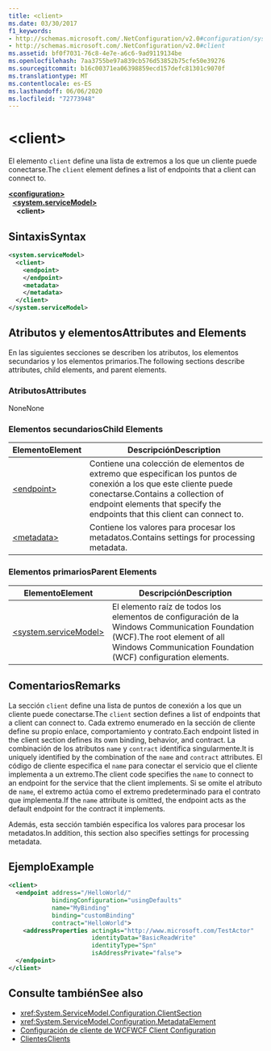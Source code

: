 ```yaml
---
title: <client>
ms.date: 03/30/2017
f1_keywords:
- http://schemas.microsoft.com/.NetConfiguration/v2.0#configuration/system.ServiceModel/client
- http://schemas.microsoft.com/.NetConfiguration/v2.0#client
ms.assetid: bf0f7031-76c8-4e7e-a6c6-9ad9119134be
ms.openlocfilehash: 7aa3755be97a839cb576d53852b75cfe50e39276
ms.sourcegitcommit: b16c00371ea06398859ecd157defc81301c9070f
ms.translationtype: MT
ms.contentlocale: es-ES
ms.lasthandoff: 06/06/2020
ms.locfileid: "72773948"
---
```

# \<client>
<span data-ttu-id="280bf-101">El elemento `client` define una lista de extremos a los que un cliente puede conectarse.</span><span class="sxs-lookup"><span data-stu-id="280bf-101">The `client` element defines a list of endpoints that a client can connect to.</span></span>

[**\<configuration>**](../configuration-element.md)\
&nbsp;&nbsp;[**\<system.serviceModel>**](system-servicemodel.md)\
&nbsp;&nbsp;&nbsp;&nbsp;**\<client>**

## <a name="syntax"></a><span data-ttu-id="280bf-102">Sintaxis</span><span class="sxs-lookup"><span data-stu-id="280bf-102">Syntax</span></span>

```xml
<system.serviceModel>
  <client>
    <endpoint>
    </endpoint>
    <metadata>
    </metadata>
  </client>
</system.serviceModel>
```

## <a name="attributes-and-elements"></a><span data-ttu-id="280bf-103">Atributos y elementos</span><span class="sxs-lookup"><span data-stu-id="280bf-103">Attributes and Elements</span></span>
 <span data-ttu-id="280bf-104">En las siguientes secciones se describen los atributos, los elementos secundarios y los elementos primarios.</span><span class="sxs-lookup"><span data-stu-id="280bf-104">The following sections describe attributes, child elements, and parent elements.</span></span>

### <a name="attributes"></a><span data-ttu-id="280bf-105">Atributos</span><span class="sxs-lookup"><span data-stu-id="280bf-105">Attributes</span></span>
 <span data-ttu-id="280bf-106">None</span><span class="sxs-lookup"><span data-stu-id="280bf-106">None</span></span>

### <a name="child-elements"></a><span data-ttu-id="280bf-107">Elementos secundarios</span><span class="sxs-lookup"><span data-stu-id="280bf-107">Child Elements</span></span>

|<span data-ttu-id="280bf-108">Elemento</span><span class="sxs-lookup"><span data-stu-id="280bf-108">Element</span></span>|<span data-ttu-id="280bf-109">Descripción</span><span class="sxs-lookup"><span data-stu-id="280bf-109">Description</span></span>|
|-------------|-----------------|
|[\<endpoint>](endpoint-of-client.md)|<span data-ttu-id="280bf-110">Contiene una colección de elementos de extremo que especifican los puntos de conexión a los que este cliente puede conectarse.</span><span class="sxs-lookup"><span data-stu-id="280bf-110">Contains a collection of endpoint elements that specify the endpoints that this client can connect to.</span></span>|
|[\<metadata>](metadata.md)|<span data-ttu-id="280bf-111">Contiene los valores para procesar los metadatos.</span><span class="sxs-lookup"><span data-stu-id="280bf-111">Contains settings for processing metadata.</span></span>|

### <a name="parent-elements"></a><span data-ttu-id="280bf-112">Elementos primarios</span><span class="sxs-lookup"><span data-stu-id="280bf-112">Parent Elements</span></span>

|<span data-ttu-id="280bf-113">Elemento</span><span class="sxs-lookup"><span data-stu-id="280bf-113">Element</span></span>|<span data-ttu-id="280bf-114">Descripción</span><span class="sxs-lookup"><span data-stu-id="280bf-114">Description</span></span>|
|-------------|-----------------|
|[\<system.serviceModel>](system-servicemodel.md)|<span data-ttu-id="280bf-115">El elemento raíz de todos los elementos de configuración de la Windows Communication Foundation (WCF).</span><span class="sxs-lookup"><span data-stu-id="280bf-115">The root element of all Windows Communication Foundation (WCF) configuration elements.</span></span>|

## <a name="remarks"></a><span data-ttu-id="280bf-116">Comentarios</span><span class="sxs-lookup"><span data-stu-id="280bf-116">Remarks</span></span>
 <span data-ttu-id="280bf-117">La sección `client` define una lista de puntos de conexión a los que un cliente puede conectarse.</span><span class="sxs-lookup"><span data-stu-id="280bf-117">The `client` section defines a list of endpoints that a client can connect to.</span></span> <span data-ttu-id="280bf-118">Cada extremo enumerado en la sección de cliente define su propio enlace, comportamiento y contrato.</span><span class="sxs-lookup"><span data-stu-id="280bf-118">Each endpoint listed in the client section defines its own binding, behavior, and contract.</span></span> <span data-ttu-id="280bf-119">La combinación de los atributos `name` y `contract` identifica singularmente.</span><span class="sxs-lookup"><span data-stu-id="280bf-119">It is uniquely identified by the combination of the `name` and `contract` attributes.</span></span> <span data-ttu-id="280bf-120">El código de cliente especifica el `name` para conectar el servicio que el cliente implementa a un extremo.</span><span class="sxs-lookup"><span data-stu-id="280bf-120">The client code specifies the `name` to connect to an endpoint for the service that the client implements.</span></span> <span data-ttu-id="280bf-121">Si se omite el atributo de `name`, el extremo actúa como el extremo predeterminado para el contrato que implementa.</span><span class="sxs-lookup"><span data-stu-id="280bf-121">If the `name` attribute is omitted, the endpoint acts as the default endpoint for the contract it implements.</span></span>

 <span data-ttu-id="280bf-122">Además, esta sección también especifica los valores para procesar los metadatos.</span><span class="sxs-lookup"><span data-stu-id="280bf-122">In addition, this section also specifies settings for processing metadata.</span></span>

## <a name="example"></a><span data-ttu-id="280bf-123">Ejemplo</span><span class="sxs-lookup"><span data-stu-id="280bf-123">Example</span></span>

```xml
<client>
  <endpoint address="/HelloWorld/"
            bindingConfiguration="usingDefaults"
            name="MyBinding"
            binding="customBinding"
            contract="HelloWorld">
    <addressProperties actingAs="http://www.microsoft.com/TestActor"
                       identityData="BasicReadWrite"
                       identityType="Spn"
                       isAddressPrivate="false">
  </endpoint>
</client>
```

## <a name="see-also"></a><span data-ttu-id="280bf-124">Consulte también</span><span class="sxs-lookup"><span data-stu-id="280bf-124">See also</span></span>

- <xref:System.ServiceModel.Configuration.ClientSection>
- <xref:System.ServiceModel.Configuration.MetadataElement>
- [<span data-ttu-id="280bf-125">Configuración de cliente de WCF</span><span class="sxs-lookup"><span data-stu-id="280bf-125">WCF Client Configuration</span></span>](../../../wcf/feature-details/client-configuration.md)
- [<span data-ttu-id="280bf-126">Clientes</span><span class="sxs-lookup"><span data-stu-id="280bf-126">Clients</span></span>](../../../wcf/feature-details/clients.md)
